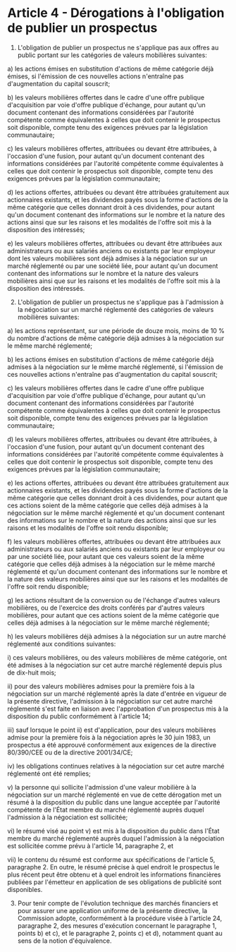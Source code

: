 # Article 4 - Dérogations à l'obligation de publier un prospectus


1. L'obligation de publier un prospectus ne s'applique pas aux offres au public portant sur les catégories de valeurs mobilières suivantes:

a) les actions émises en substitution d'actions de même catégorie déjà émises, si l'émission de ces nouvelles actions n'entraîne pas d'augmentation du capital souscrit;

b) les valeurs mobilières offertes dans le cadre d'une offre publique d'acquisition par voie d'offre publique d'échange, pour autant qu'un document contenant des informations considérées par l'autorité compétente comme équivalentes à celles que doit contenir le prospectus soit disponible, compte tenu des exigences prévues par la législation communautaire;

c) les valeurs mobilières offertes, attribuées ou devant être attribuées, à l'occasion d'une fusion, pour autant qu'un document contenant des informations considérées par l'autorité compétente comme équivalentes à celles que doit contenir le prospectus soit disponible, compte tenu des exigences prévues par la législation communautaire;

d) les actions offertes, attribuées ou devant être attribuées gratuitement aux actionnaires existants, et les dividendes payés sous la forme d'actions de la même catégorie que celles donnant droit à ces dividendes, pour autant qu'un document contenant des informations sur le nombre et la nature des actions ainsi que sur les raisons et les modalités de l'offre soit mis à la disposition des intéressés;

e) les valeurs mobilières offertes, attribuées ou devant être attribuées aux administrateurs ou aux salariés anciens ou existants par leur employeur dont les valeurs mobilières sont déjà admises à la négociation sur un marché réglementé ou par une société liée, pour autant qu'un document contenant des informations sur le nombre et la nature des valeurs mobilières ainsi que sur les raisons et les modalités de l'offre soit mis à la disposition des intéressés.

2. L'obligation de publier un prospectus ne s'applique pas à l'admission à la négociation sur un marché réglementé des catégories de valeurs mobilières suivantes:

a) les actions représentant, sur une période de douze mois, moins de 10 % du nombre d'actions de même catégorie déjà admises à la négociation sur le même marché réglementé;

b) les actions émises en substitution d'actions de même catégorie déjà admises à la négociation sur le même marché réglementé, si l'émission de ces nouvelles actions n'entraîne pas d'augmentation du capital souscrit;

c) les valeurs mobilières offertes dans le cadre d'une offre publique d'acquisition par voie d'offre publique d'échange, pour autant qu'un document contenant des informations considérées par l'autorité compétente comme équivalentes à celles que doit contenir le prospectus soit disponible, compte tenu des exigences prévues par la législation communautaire;

d) les valeurs mobilières offertes, attribuées ou devant être attribuées, à l'occasion d'une fusion, pour autant qu'un document contenant des informations considérées par l'autorité compétente comme équivalentes à celles que doit contenir le prospectus soit disponible, compte tenu des exigences prévues par la législation communautaire;

e) les actions offertes, attribuées ou devant être attribuées gratuitement aux actionnaires existants, et les dividendes payés sous la forme d'actions de la même catégorie que celles donnant droit à ces dividendes, pour autant que ces actions soient de la même catégorie que celles déjà admises à la négociation sur le même marché réglementé et qu'un document contenant des informations sur le nombre et la nature des actions ainsi que sur les raisons et les modalités de l'offre soit rendu disponible;

f) les valeurs mobilières offertes, attribuées ou devant être attribuées aux administrateurs ou aux salariés anciens ou existants par leur employeur ou par une société liée, pour autant que ces valeurs soient de la même catégorie que celles déjà admises à la négociation sur le même marché réglementé et qu'un document contenant des informations sur le nombre et la nature des valeurs mobilières ainsi que sur les raisons et les modalités de l'offre soit rendu disponible;

g) les actions résultant de la conversion ou de l'échange d'autres valeurs mobilières, ou de l'exercice des droits conférés par d'autres valeurs mobilières, pour autant que ces actions soient de la même catégorie que celles déjà admises à la négociation sur le même marché réglementé;

h) les valeurs mobilières déjà admises à la négociation sur un autre marché réglementé aux conditions suivantes:

i) ces valeurs mobilières, ou des valeurs mobilières de même catégorie, ont été admises à la négociation sur cet autre marché réglementé depuis plus de dix-huit mois;

ii) pour des valeurs mobilières admises pour la première fois à la négociation sur un marché réglementé après la date d'entrée en vigueur de la présente directive, l'admission à la négociation sur cet autre marché réglementé s'est faite en liaison avec l'approbation d'un prospectus mis à la disposition du public conformément à l'article 14;

iii) sauf lorsque le point ii) est d'application, pour des valeurs mobilières admise pour la première fois à la négociation après le 30 juin 1983, un prospectus a été approuvé conformément aux exigences de la directive 80/390/CEE ou de la directive 2001/34/CE;

iv) les obligations continues relatives à la négociation sur cet autre marché réglementé ont été remplies;

v) la personne qui sollicite l'admission d'une valeur mobilière à la négociation sur un marché réglementé en vue de cette dérogation met un résumé à la disposition du public dans une langue acceptée par l'autorité compétente de l'État membre du marché réglementé auprès duquel l'admission à la négociation est sollicitée;

vi) le résumé visé au point v) est mis à la disposition du public dans l'État membre du marché réglementé auprès duquel l'admission à la négociation est sollicitée comme prévu à l'article 14, paragraphe 2, et

vii) le contenu du résumé est conforme aux spécifications de l'article 5, paragraphe 2. En outre, le résumé précise à quel endroit le prospectus le plus récent peut être obtenu et à quel endroit les informations financières publiées par l'émetteur en application de ses obligations de publicité sont disponibles.

3. Pour tenir compte de l'évolution technique des marchés financiers et pour assurer une application uniforme de la présente directive, la Commission adopte, conformément à la procédure visée à l'article 24, paragraphe 2, des mesures d'exécution concernant le paragraphe 1, points b) et c), et le paragraphe 2, points c) et d), notamment quant au sens de la notion d'équivalence.
